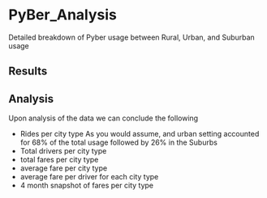 # PyBer_Analysis

Detailed breakdown of Pyber usage between Rural, Urban, and Suburban usage

## Results


## Analysis
Upon analysis of the data we can conclude the following
- Rides per city type
As you would assume, and urban setting accounted for 68% of the total usage followed by 26% in the Suburbs
- Total drivers per city type
- total fares per city type
- average fare per city type
- average fare per driver for each city type
- 4 month snapshot of fares per city type

